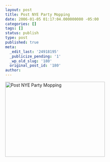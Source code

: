 ```yaml
---
layout: post
title: Post NYE Party Mopping
date: 2006-01-05 01:17:04.000000000 -05:00
categories: []
tags: []
status: publish
type: post
published: true
meta:
  _edit_last: '24918195'
  _publicize_pending: '1'
  _wp_old_slug: '180'
  original_post_id: '180'
author: 
---
```

<a href="http://www.flickr.com/photos/matthewsim/88013738/" title="Post NYE Party Mopping by Matthew Simoneau, on Flickr"><img src="http://farm1.staticflickr.com/27/88013738_fbdf8fa85f.jpg" width="320" height="240" alt="Post NYE Party Mopping" /></a>
